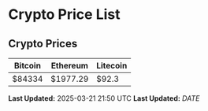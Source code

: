 # Crypto Price List

## Crypto Prices
| Bitcoin | Ethereum | Litecoin |
| ------- | -------- | -------- |
| $84334 | $1977.29 | $92.3 |
**Last Updated:** 2025-03-21 21:50 UTC
**Last Updated:** $DATE$

